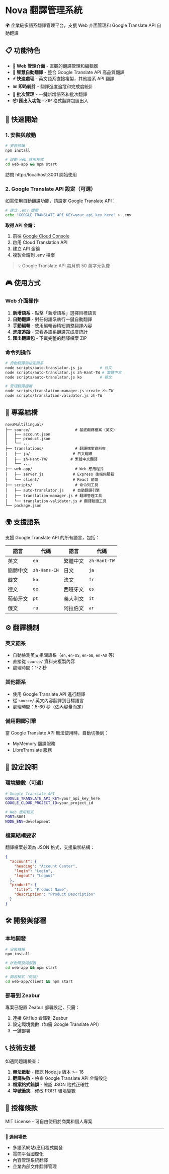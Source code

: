 # Nova 翻譯管理系統

🌍 企業級多語系翻譯管理平台，支援 Web 介面管理和 Google Translate API 自動翻譯

## 📋 功能特色

- **🎯 Web 管理介面** - 直觀的翻譯管理和編輯器
- **🚀 智慧自動翻譯** - 整合 Google Translate API 高品質翻譯
- **⚡ 快速處理** - 英文語系直接複製，其他語系 API 翻譯
- **📊 即時統計** - 翻譯進度追蹤和完成度統計
- **🔄 批次管理** - 一鍵新增語系和批次翻譯
- **📦 匯出入功能** - ZIP 格式翻譯包匯出入

## 🚀 快速開始

### 1. 安裝與啟動

```bash
# 安裝依賴
npm install

# 啟動 Web 應用程式
cd web-app && npm start
```

訪問 http://localhost:3001 開始使用

### 2. Google Translate API 設定（可選）

如需使用自動翻譯功能，請設定 Google Translate API：

```bash
# 建立 .env 檔案
echo "GOOGLE_TRANSLATE_API_KEY=your_api_key_here" > .env
```

**取得 API 金鑰：**
1. 前往 [Google Cloud Console](https://console.cloud.google.com)
2. 啟用 Cloud Translation API
3. 建立 API 金鑰
4. 複製金鑰到 .env 檔案

> 💡 Google Translate API 每月前 50 萬字元免費

## 🎮 使用方式

### Web 介面操作

1. **新增語系** - 點擊「新增語系」選擇目標語言
2. **自動翻譯** - 對任何語系執行一鍵自動翻譯
3. **手動編輯** - 使用編輯器精細調整翻譯內容
4. **進度追蹤** - 查看各語系翻譯完成度統計
5. **匯出翻譯包** - 下載完整的翻譯檔案 ZIP

### 命令列操作

```bash
# 自動翻譯到指定語系
node scripts/auto-translator.js ja        # 日文
node scripts/auto-translator.js zh-Hant-TW # 繁體中文
node scripts/auto-translator.js ko        # 韓文

# 管理翻譯檔案
node scripts/translation-manager.js create zh-TW
node scripts/translation-validator.js zh-TW
```

## 📁 專案結構

```
novaMultilingual/
├── source/                    # 基底翻譯檔案（英文）
│   ├── account.json
│   ├── product.json
│   └── ...
├── translations/              # 翻譯檔案資料夾
│   ├── ja/                   # 日文翻譯
│   ├── zh-Hant-TW/          # 繁體中文翻譯
│   └── ...
├── web-app/                   # Web 應用程式
│   ├── server.js             # Express 後端伺服器
│   └── client/               # React 前端
├── scripts/                   # 命令列工具
│   ├── auto-translator.js    # 自動翻譯引擎
│   ├── translation-manager.js # 翻譯管理工具
│   └── translation-validator.js # 翻譯驗證工具
└── package.json
```

## 🌍 支援語系

支援 Google Translate API 的所有語言，包括：

| 語言 | 代碼 | 語言 | 代碼 |
|------|------|------|------|
| 英文 | `en` | 繁體中文 | `zh-Hant-TW` |
| 簡體中文 | `zh-Hans-CN` | 日文 | `ja` |
| 韓文 | `ko` | 法文 | `fr` |
| 德文 | `de` | 西班牙文 | `es` |
| 葡萄牙文 | `pt` | 義大利文 | `it` |
| 俄文 | `ru` | 阿拉伯文 | `ar` |

## ⚙️ 翻譯機制

### 英文語系
- 自動檢測英文相關語系（`en`, `en-US`, `en-GB`, `en-AU` 等）
- 直接從 `source/` 資料夾複製內容
- 處理時間：1-2 秒

### 其他語系
- 使用 Google Translate API 進行翻譯
- 從 `source/` 英文內容翻譯到目標語言
- 處理時間：5-60 秒（依內容量而定）

### 備用翻譯引擎
當 Google Translate API 無法使用時，自動切換到：
- MyMemory 翻譯服務
- LibreTranslate 服務

## 🔧 設定說明

### 環境變數（可選）

```bash
# Google Translate API
GOOGLE_TRANSLATE_API_KEY=your_api_key_here
GOOGLE_CLOUD_PROJECT_ID=your_project_id

# Web 應用程式
PORT=3001
NODE_ENV=development
```

### 檔案結構要求

翻譯檔案必須為 JSON 格式，支援巢狀結構：

```json
{
  "account": {
    "heading": "Account Center",
    "login": "Login",
    "logout": "Logout"
  },
  "product": {
    "title": "Product Name",
    "description": "Product Description"
  }
}
```

## 🛠️ 開發與部署

### 本地開發

```bash
# 安裝依賴
npm install

# 啟動開發伺服器
cd web-app && npm start

# 開發模式（前端）
cd web-app/client && npm start
```

### 部署到 Zeabur

專案已配置 Zeabur 部署設定，只需：

1. 連接 GitHub 倉庫到 Zeabur
2. 設定環境變數（如需 Google Translate API）
3. 一鍵部署

## 📞 技術支援

如遇問題請檢查：

1. **無法啟動** - 確認 Node.js 版本 >= 16
2. **翻譯失敗** - 檢查 Google Translate API 金鑰設定
3. **檔案格式錯誤** - 確認 JSON 格式正確性
4. **埠號衝突** - 修改 PORT 環境變數

## 📄 授權條款

MIT License - 可自由使用於商業和個人專案

---

**🎯 適用場景**
- 多語系網站/應用程式開發
- 電商平台國際化
- 內容管理系統翻譯
- 企業內部文件翻譯管理 
